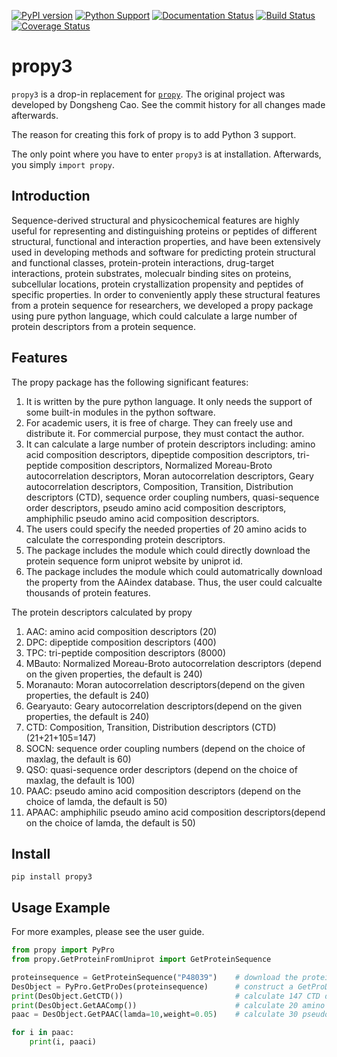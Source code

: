 [![PyPI version](https://badge.fury.io/py/propy3.svg)](https://badge.fury.io/py/propy3)
[![Python Support](https://img.shields.io/pypi/pyversions/propy3.svg)](https://pypi.org/project/propy3/)
[![Documentation Status](https://readthedocs.org/projects/propy3/badge/?version=latest)](https://propy3.readthedocs.io/en/latest/?badge=latest)
[![Build Status](https://travis-ci.org/MartinThoma/propy3.svg?branch=master)](https://travis-ci.org/MartinThoma/propy3)
[![Coverage Status](https://coveralls.io/repos/github/MartinThoma/propy3/badge.svg?branch=master)](https://coveralls.io/github/MartinThoma/propy3?branch=master)

# propy3

`propy3` is a drop-in replacement for [`propy`](https://code.google.com/archive/p/protpy/).
The original project was developed by Dongsheng Cao. See the commit history
for all changes made afterwards.

The reason for creating this fork of propy is to add Python 3 support.

The only point where you have to enter `propy3` is at installation. Afterwards,
you simply `import propy`.

## Introduction

Sequence-derived structural and physicochemical features are highly useful for
representing and distinguishing proteins or peptides of different structural,
functional and interaction properties, and have been extensively used in
developing methods and software for predicting protein structural and
functional classes, protein-protein interactions, drug-target interactions,
protein substrates, molecualr binding sites on proteins, subcellular locations,
protein crystallization propensity and peptides of specific properties. In
order to conveniently apply these structural features from a protein sequence
for researchers, we developed a propy package using pure python language, which
could calculate a large number of protein descriptors from a protein sequence.

## Features

The propy package has the following significant features:

1. It is written by the pure python language. It only needs the support of some
   built-in modules in the python software.
2. For academic users, it is free of charge. They can freely use and distribute
   it. For commercial purpose, they must contact the author.
3. It can calculate a large number of protein descriptors including: amino acid
   composition descriptors, dipeptide composition descriptors, tri-peptide
   composition descriptors, Normalized Moreau-Broto autocorrelation
   descriptors, Moran autocorrelation descriptors, Geary autocorrelation
   descriptors, Composition, Transition, Distribution descriptors (CTD),
   sequence order coupling numbers, quasi-sequence order descriptors, pseudo
   amino acid composition descriptors, amphiphilic pseudo amino acid
   composition descriptors.
4. The users could specify the needed properties of 20 amino acids to calculate
   the corresponding protein descriptors.
5. The package includes the module which could directly download the protein
   sequence form uniprot website by uniprot id.
6. The package includes the module which could automatrically download the
   property from the AAindex database. Thus, the user could calcualte thousands
   of protein features.

The protein descriptors calculated by propy

1. AAC: amino acid composition descriptors (20)
2. DPC: dipeptide composition descriptors (400)
3. TPC: tri-peptide composition descriptors (8000)
4. MBauto: Normalized Moreau-Broto autocorrelation descriptors (depend on the given properties, the default is 240)
5. Moranauto: Moran autocorrelation descriptors(depend on the given properties, the default is 240)
6. Gearyauto: Geary autocorrelation descriptors(depend on the given properties, the default is 240)
6. CTD: Composition, Transition, Distribution descriptors (CTD) (21+21+105=147)
7. SOCN: sequence order coupling numbers (depend on the choice of maxlag, the default is 60)
8. QSO: quasi-sequence order descriptors (depend on the choice of maxlag, the default is 100)
9. PAAC: pseudo amino acid composition descriptors (depend on the choice of lamda, the default is 50)
10. APAAC: amphiphilic pseudo amino acid composition descriptors(depend on the choice of lamda, the default is 50)

## Install

```
pip install propy3
```

## Usage Example

For more examples, please see the user guide.

```python
from propy import PyPro
from propy.GetProteinFromUniprot import GetProteinSequence

proteinsequence = GetProteinSequence("P48039")    # download the protein sequence by uniprot id
DesObject = PyPro.GetProDes(proteinsequence)      # construct a GetProDes object
print(DesObject.GetCTD())                         # calculate 147 CTD descriptors
print(DesObject.GetAAComp())                      # calculate 20 amino acid composition descriptors
paac = DesObject.GetPAAC(lamda=10,weight=0.05)    # calculate 30 pseudo amino acid composition descriptors

for i in paac:
    print(i, paaci)
```
